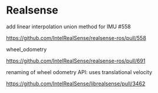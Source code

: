 # Realsense 

add linear interpolation union method for IMU #558

https://github.com/IntelRealSense/realsense-ros/pull/558

wheel_odometry

https://github.com/IntelRealSense/realsense-ros/pull/691

renaming of wheel odometry API: uses translational velocity

https://github.com/IntelRealSense/librealsense/pull/3462